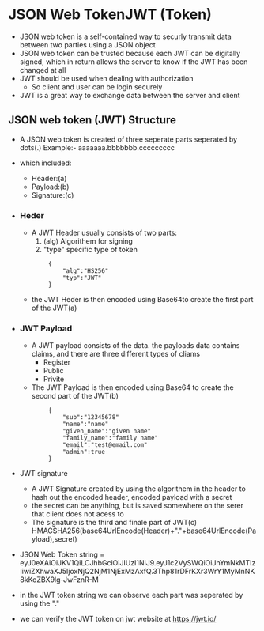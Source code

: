 # JSON Web TokenJWT (Token)
- JSON web token is a self-contained way to securly transmit data between two parties using a JSON object
- JSON web token can be trusted because each JWT can be digitally signed, which in return allows the server to know if the JWT has been changed at all
- JWT should be used when dealing with authorization
    - So client and user can be login securely
- JWT is a great way to exchange data between the server and client

## JSON web token (JWT) Structure
- A JSON web token is created of three seperate parts seperated by dots(.) Example:- aaaaaaa.bbbbbbb.ccccccccc
- which included:
    - Header:(a)
    - Payload:(b)
    - Signature:(c)

- ### Heder
    - A JWT Header usually consists of two parts:
        1. (alg) Algorithem for signing
        2. "type" specific type of token
    ``` 
            {
                "alg":"HS256"
                "typ":"JWT"
            }
    ```
    - the JWT Heder is then encoded using Base64to create the first part of the JWT(a)


- ### JWT Payload
    - A JWT payload consists  of the data. the payloads data contains claims, and there are three different types of cliams
        - Register
        - Public
        - Privite
    - The JWT Payload is then encoded using Base64 to create the second part of the JWT(b)
    ``` 
            {
                "sub":"12345678"
                "name":"name"
                "given_name":"given name"
                "family_name":"family name"
                "email":"test@email.com"
                "admin":true
            }
    ``` 
- JWT signature
    - A JWT Signature created by using the algorithem in the header to hash out the encoded header, encoded payload with a secret 
    - the secret can be anything, but is saved somewhere on the serer that client does not acess to 
    - The signature is the third and finale part of JWT(c)
    HMACSHA256(base64UrlEncode(Header)+"."+base64UrlEncode(Payload),secret)

- JSON Web Token string = eyJ0eXAiOiJKV1QiLCJhbGciOiJIUzI1NiJ9.eyJ1c2VySWQiOiJhYmNkMTIzIiwiZXhwaXJ5IjoxNjQ2NjM1NjExMzAxfQ.3Thp81rDFrKXr3WrY1MyMnNK8kKoZBX9lg-JwFznR-M
- in the JWT token string we can observe each part was seperated by using the "."
- we can verify the JWT token on jwt website at https://jwt.io/

